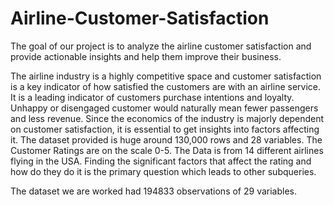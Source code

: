 # Airline-Customer-Satisfaction

The goal of our project is to analyze the airline customer satisfaction and provide actionable insights and help them improve their business. 

The airline industry is a highly competitive space and customer satisfaction is a key indicator of how satisfied the customers are with an airline service. It is a leading indicator of customers purchase intentions and loyalty. Unhappy or disengaged customer would naturally mean fewer passengers and less revenue. 
Since the economics of the industry is majorly dependent on customer satisfaction, it is essential to get insights into factors affecting it. The dataset provided is huge around 130,000 rows and 28 variables. The Customer Ratings are on the scale 0-5. The Data is from 14 different airlines flying in the USA. Finding the significant factors that affect the rating and how do they do it is the primary question which leads to other subqueries.

The dataset we are worked had 194833 observations of 29 variables.
